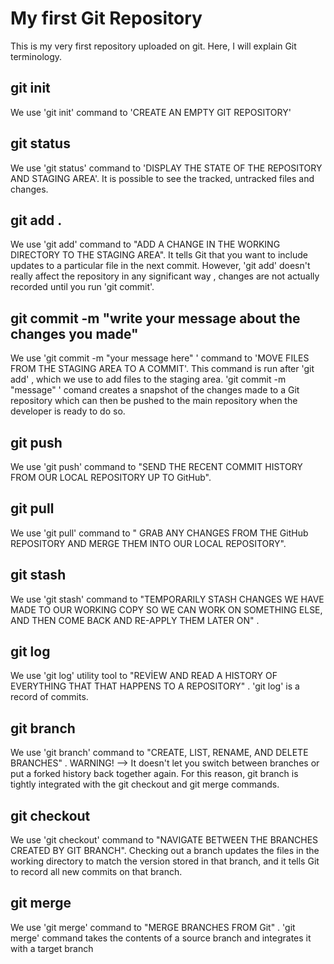 # My first Git Repository

This is my very first repository uploaded on git. Here, I will explain Git terminology.

## git init

We use 'git init' command to 'CREATE AN EMPTY GIT REPOSITORY'

## git status

We use 'git status' command to 'DISPLAY THE STATE OF THE REPOSITORY AND STAGING AREA'. It is possible to see the tracked, untracked files and changes.

## git add .

We use 'git add' command to "ADD A CHANGE IN THE WORKING DIRECTORY TO THE STAGING AREA". It tells Git that you want to include updates to a particular file in the next commit. However, 'git add' doesn't really affect the repository in any significant way , changes are not actually recorded until you run 'git commit'.

## git commit -m "write your message about the changes you made"

We use 'git commit -m "your message here" ' command  to 'MOVE FILES FROM THE STAGING AREA TO A COMMIT'. This command is run after 'git add' , which we use to add files to the staging area. 'git commit -m "message" ' comand creates a snapshot of the changes made to a Git repository which can then be pushed to the main repository when the developer is ready to do so.

## git push

We use 'git push' command to "SEND THE RECENT COMMIT HISTORY FROM OUR LOCAL REPOSITORY UP TO GitHub".

## git pull

We use 'git pull' command to " GRAB ANY CHANGES FROM THE GitHub REPOSITORY AND MERGE THEM INTO OUR LOCAL REPOSITORY".

## git stash 

We use 'git stash' command to "TEMPORARILY STASH CHANGES WE HAVE MADE TO OUR WORKING COPY SO WE CAN WORK ON SOMETHING ELSE, AND THEN COME BACK AND RE-APPLY THEM LATER ON" .

## git log

We use 'git log' utility tool to "REVİEW AND READ A HISTORY OF EVERYTHING THAT THAT HAPPENS TO A REPOSITORY" . 'git log' is a record of commits.

## git branch

We use 'git branch' command to "CREATE, LIST, RENAME, AND DELETE BRANCHES" . WARNING! --> It doesn't let you switch between branches or put a forked history back together again. For this reason, git branch is tightly integrated with the git checkout and git merge commands.

## git checkout

We use 'git checkout' command  to "NAVIGATE BETWEEN THE BRANCHES CREATED BY GIT BRANCH". Checking out a branch updates the files in the working directory to match the version stored in that branch, and it tells Git to record all new commits on that branch.

## git merge 

We use 'git merge' command to "MERGE BRANCHES FROM Git" . 'git merge' command takes the contents of a source branch and integrates it with a target branch